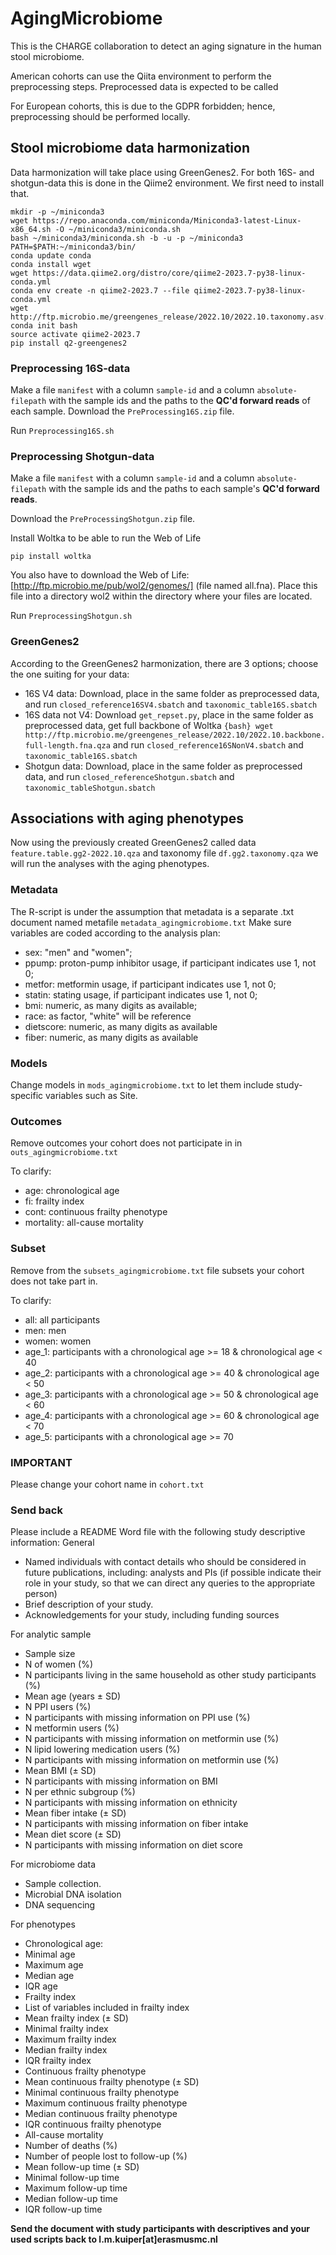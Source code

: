 # AgingMicrobiome
This is the CHARGE collaboration to detect an aging signature in the human stool microbiome. 

American cohorts can use the Qiita environment to perform the preprocessing steps. Preprocessed data is expected to be called

For European cohorts, this is due to the GDPR forbidden; hence, preprocessing should be performed locally. 

## Stool microbiome data harmonization


Data harmonization will take place using GreenGenes2. For both 16S- and shotgun-data this is done in the Qiime2 environment. We first need to install that.

```{bash}
mkdir -p ~/miniconda3
wget https://repo.anaconda.com/miniconda/Miniconda3-latest-Linux-x86_64.sh -O ~/miniconda3/miniconda.sh
bash ~/miniconda3/miniconda.sh -b -u -p ~/miniconda3
PATH=$PATH:~/miniconda3/bin/
conda update conda
conda install wget
wget https://data.qiime2.org/distro/core/qiime2-2023.7-py38-linux-conda.yml
conda env create -n qiime2-2023.7 --file qiime2-2023.7-py38-linux-conda.yml
wget http://ftp.microbio.me/greengenes_release/2022.10/2022.10.taxonomy.asv.nwk.qza
conda init bash
source activate qiime2-2023.7
pip install q2-greengenes2
```

### Preprocessing 16S-data
Make a file `manifest` with a column `sample-id` and a column `absolute-filepath` with the sample ids and the paths to the **QC'd forward reads** of each sample. 
Download the `PreProcessing16S.zip` file. 

Run `Preprocessing16S.sh` 

### Preprocessing Shotgun-data
Make a file `manifest` with a column `sample-id` and a column `absolute-filepath` with the sample ids and the paths to each sample's **QC'd forward reads**. 

Download the `PreProcessingShotgun.zip` file. 

Install Woltka to be able to run the Web of Life
```{bash}
pip install woltka
```
You also have to download the Web of Life: [http://ftp.microbio.me/pub/wol2/genomes/] (file named all.fna). Place this file into a directory wol2 within the directory where your files are located. 

Run `PreprocessingShotgun.sh` 

### GreenGenes2
According to the GreenGenes2 harmonization, there are 3 options; choose the one suiting for your data:
- 16S V4 data: Download, place in the same folder as preprocessed data, and run `closed_reference16SV4.sbatch` and `taxonomic_table16S.sbatch`
- 16S data not V4: Download `get_repset.py`, place in the same folder as preprocessed data, get full backbone of Woltka ```{bash} wget http://ftp.microbio.me/greengenes_release/2022.10/2022.10.backbone.full-length.fna.qza``` and run `closed_reference16SNonV4.sbatch` and `taxonomic_table16S.sbatch`
- Shotgun data: Download, place in the same folder as preprocessed data, and run `closed_referenceShotgun.sbatch` and `taxonomic_tableShotgun.sbatch`

## Associations with aging phenotypes
Now using the previously created GreenGenes2 called data `feature.table.gg2-2022.10.qza` and taxonomy file `df.gg2.taxonomy.qza` we will run the analyses with the aging phenotypes.

### Metadata
The R-script is under the assumption that metadata is a separate .txt document named metafile `metadata_agingmicrobiome.txt` 
Make sure variables are coded according to the analysis plan:
* sex: "men" and "women";
* ppump: proton-pump inhibitor usage, if participant indicates use 1, not 0;
* metfor: metformin usage, if participant indicates use 1, not 0;
* statin: stating usage, if participant indicates use 1, not 0;
* bmi: numeric, as many digits as available;
* race: as factor, "white" will be reference
* dietscore: numeric, as many digits as available
* fiber: numeric, as many digits as available

### Models
Change models in `mods_agingmicrobiome.txt` to let them include study-specific variables such as Site.

### Outcomes
Remove outcomes your cohort does not participate in in `outs_agingmicrobiome.txt` 

To clarify:
* age: chronological age
* fi: frailty index
* cont: continuous frailty phenotype
* mortality: all-cause mortality

### Subset
Remove from the `subsets_agingmicrobiome.txt` file subsets your cohort does not take part in.

To clarify:
* all: all participants
* men: men
* women: women
* age_1: participants with a chronological age >= 18 & chronological age < 40
* age_2: participants with a chronological age >= 40 & chronological age < 50
* age_3: participants with a chronological age >= 50 & chronological age < 60
* age_4: participants with a chronological age >= 60 & chronological age < 70
* age_5: participants with a chronological age >= 70

### IMPORTANT
Please change your cohort name in `cohort.txt` 

### Send back
Please include a README Word file with the following study descriptive information:
General	
* Named individuals with contact details who should be considered in future publications, including: analysts and PIs (if possible indicate their role in your study, so that we can direct any queries to the appropriate person)
*	Brief description of your study.
*	Acknowledgements for your study, including funding sources

For analytic sample
*	Sample size
*	N of women (%)
*	N participants living in the same household as other study participants (%)
*	Mean age (years ± SD)
*	N PPI users (%)
*	N participants with missing information on PPI use (%)
*	N metformin users (%)
*	N participants with missing information on metformin use (%)
*	N lipid lowering medication users (%)
*	N participants with missing information on metformin use (%)
*	Mean BMI (± SD)
*	N participants with missing information on BMI
*	N per ethnic subgroup (%)
*	N participants with missing information on ethnicity
*	Mean fiber intake (± SD)
*	N participants with missing information on fiber intake
*	Mean diet score (± SD)
*	N participants with missing information on diet score

For microbiome data
*	Sample collection.
*	Microbial DNA isolation
*	DNA sequencing

For phenotypes
*	Chronological age:
  *	Minimal age
  *	Maximum age
  *	Median age
  *	IQR age
*	Frailty index
  *	List of variables included in frailty index
  *	Mean frailty index (± SD)
  *	Minimal frailty index
  *	Maximum frailty index
  *	Median frailty index
  *	IQR frailty index
*	Continuous frailty phenotype
  *	Mean continuous frailty phenotype (± SD)
  *	Minimal continuous frailty phenotype
  *	Maximum continuous frailty phenotype
  *	Median continuous frailty phenotype
  *	IQR continuous frailty phenotype 
*	All-cause mortality
  *	Number of deaths (%)
  *	Number of people lost to follow-up (%)
  *	Mean follow-up time (± SD)
  *	Minimal follow-up time
  *	Maximum follow-up time
  *	Median follow-up time
  *	IQR follow-up time

**Send the document with study participants with descriptives and your used scripts back to l.m.kuiper[at]erasmusmc.nl**

